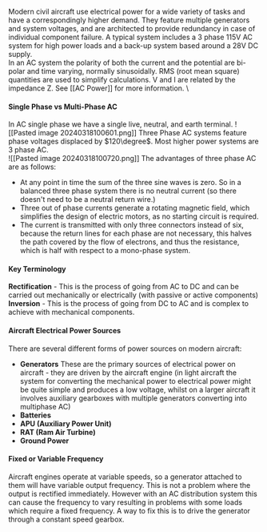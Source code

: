 Modern civil aircraft use electrical power for a wide variety of tasks and have a correspondingly higher demand. They feature multiple generators and system voltages, and are architected to provide redundancy in case of individual component failure. A typical system includes a 3 phase 115V AC system for high power loads and a back-up system based around a 28V DC supply.
\
In an AC system the polarity of both the current and the potential are bi-polar and time varying, normally sinusoidally. RMS (root mean square) quantities are used to simplify calculations. V and I are related by the impedance Z.
See [[AC Power]] for more information.
\
#### Single Phase vs Multi-Phase AC
In AC single phase we have a single live, neutral, and earth terminal.
![[Pasted image 20240318100601.png]]
Three Phase AC systems feature phase voltages displaced by $120\degree$. Most higher power systems are 3 phase AC.  
![[Pasted image 20240318100720.png]]
The advantages of three phase AC are as follows:
- At any point in time the sum of the three sine waves is zero. So in a balanced three phase system there is no neutral current (so there doesn't need to be a neutral return wire.)
- Three out of phase currents generate a rotating magnetic field, which simplifies the design of electric motors, as no starting circuit is required.
- The current is transmitted with only three connectors instead of six, because the return lines for each phase are not necessary, this halves the path covered by the flow of electrons, and thus the resistance, which is half with respect to a mono-phase system.
#### Key Terminology
**Rectification** - This is the process of going from AC to DC and can be carried out mechanically or electrically (with passive or active components)
**Inversion** - This is the process of going from DC to AC and is complex to achieve with mechanical components.
#### Aircraft Electrical Power Sources
There are several different forms of power sources on modern aircraft:
- **Generators**
These are the primary sources of electrical power on aircraft - they are driven by the aircraft engine (in light aircraft the system for converting the mechanical power to electrical power might be quite simple and produces a low voltage, whilst on a larger aircraft it involves auxiliary gearboxes with multiple generators converting into multiphase AC)
- **Batteries**
- **APU (Auxiliary Power Unit)**
- **RAT (Ram Air Turbine)**
- **Ground Power**

#### Fixed or Variable Frequency
Aircraft engines operate at variable speeds, so a generator attached to them will have variable output frequency.
This is not a problem where the output is rectified immediately.
However with an AC distribution system this can cause the frequency to vary resulting in problems with some loads which require a fixed frequency.
A way to fix this is to drive the generator through a constant speed gearbox.